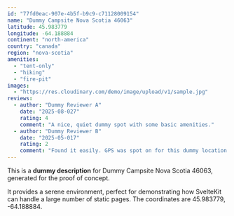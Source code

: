 ```yaml
---
id: "77fd0eac-907e-4b5f-b9c9-c71128009154"
name: "Dummy Campsite Nova Scotia 46063"
latitude: 45.983779
longitude: -64.188884
continent: "north-america"
country: "canada"
region: "nova-scotia"
amenities:
  - "tent-only"
  - "hiking"
  - "fire-pit"
images:
  - "https://res.cloudinary.com/demo/image/upload/v1/sample.jpg"
reviews:
  - author: "Dummy Reviewer A"
    date: "2025-08-027"
    rating: 4
    comment: "A nice, quiet dummy spot with some basic amenities."
  - author: "Dummy Reviewer B"
    date: "2025-05-017"
    rating: 2
    comment: "Found it easily. GPS was spot on for this dummy location."
---
```


This is a **dummy description** for Dummy Campsite Nova Scotia 46063, generated for the proof of concept.

It provides a serene environment, perfect for demonstrating how SvelteKit can handle a large number of static pages. The coordinates are 45.983779, -64.188884.
